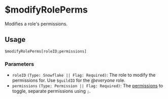 # $modifyRolePerms
Modifies a role's permissions.

## Usage
```
$modifyRolePerms[roleID;permissions]
```

### Parameters 
- `roleID` `(Type: Snowflake || Flag: Required)`: The role to modify the permissions for. Use `$guildID` for the *@everyone* role.
- `permissions` `(Type: Permission || Flag: Required)`: The [permissions](../resources/permissions.md) to toggle, separate permissions using `;`.
